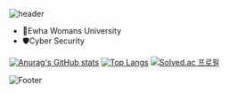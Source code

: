 ![header](https://capsule-render.vercel.app/api?type=slice&color=auto&height=100&section=header&text=east1otus&fontSize=50)

- 🏫Ewha Womans University
- 🛡️Cyber Security

[![Anurag's GitHub stats](https://github-readme-stats.vercel.app/api?username=east1otus)](https://github.com/east1otus/github-readme-stats)
[![Top Langs](https://github-readme-stats.vercel.app/api/top-langs/?username=east1otus)](https://github.com/east1otus/github-readme-stats)
[![Solved.ac
프로필](http://mazassumnida.wtf/api/v2/generate_badge?boj=venefer)](https://solved.ac/venefer)
  
![Footer](https://capsule-render.vercel.app/api?type=slice&color=auto&height=200&section=footer)

